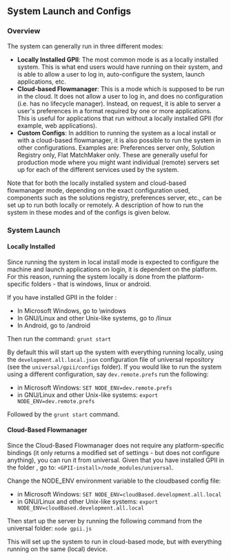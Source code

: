 ## System Launch and Configs 

### Overview
The system can generally run in three different modes:
* **Locally Installed GPII**: The most common mode is as a locally installed system. This is what end users would have running on their system, and is able to allow a user to log in, auto-configure the system, launch applications, etc.
* **Cloud-based Flowmanager**: This is a mode which is supposed to be run in the cloud. It does not allow a user to log in, and does no configuration (i.e. has no lifecycle manager). Instead, on request, it is able to server a user's preferences in a format required by one or more applications. This is useful for applications that run without a locally installed GPII (for example, web applications).
* **Custom Configs**: In addition to running the system as a local install or with a cloud-based flowmanager, it is also possible to run the system in other configurations. Examples are: Preferences server only, Solution Registry only, Flat MatchMaker only. These are generally useful for production mode where you might want individual (remote) servers set up for each of the different services used by the system.

Note that for both the locally installed system and cloud-based flowmanager mode, depending on the exact configuration used, components such as the solutions registry, preferences server, etc., can be set up to run both locally or remotely. A description of how to run the system in these modes and of the configs is given below.


### System Launch

#### Locally Installed

Since running the system in local install mode is expected to configure the machine and launch applications on login, it is dependent on the platform. For this reason, running the system locally is done from the platform-specific folders - that is windows, linux or android.

If you have installed GPII in the folder <GPII-install>:
* In Microsoft Windows, go to <GPII-install>\windows
* In GNU/Linux and other Unix-like systems, go to <GPII-install>/linux
* In Android, go to <GPII-install>/android

Then run the command: `grunt start`

By default this will start up the system with everything running locally, using the `development.all.local.json` configuration file of universal repository (see the `universal/gpii/configs` folder). If you would like to run the system using a different configuration, say `dev.remote.prefs` run the following:
* in Microsoft Windows: `SET NODE_ENV=dev.remote.prefs`
* in GNU/Linux and other Unix-like systems: `export NODE_ENV=dev.remote.prefs`

Followed by the `grunt start` command.


#### Cloud-Based Flowmanager

Since the Cloud-Based Flowmanager does not require any platform-specific bindings (it only returns a modified set of settings - but does not configure anything), you can run it from universal. Given that you have installed GPII in the folder <GPII-install>, go to: `<GPII-install>/node_modules/universal`.

Change the NODE_ENV environment variable to the cloudbased config file:
* in Microsoft Windows: `SET NODE_ENV=cloudBased.development.all.local`
* in GNU/Linux and other Unix-like systems: `export NODE_ENV=cloudBased.development.all.local`

Then start up the server by running the following command from the universal folder:
`node gpii.js`

This will set up the system to run in cloud-based mode, but with everything running on the same (local) device.
